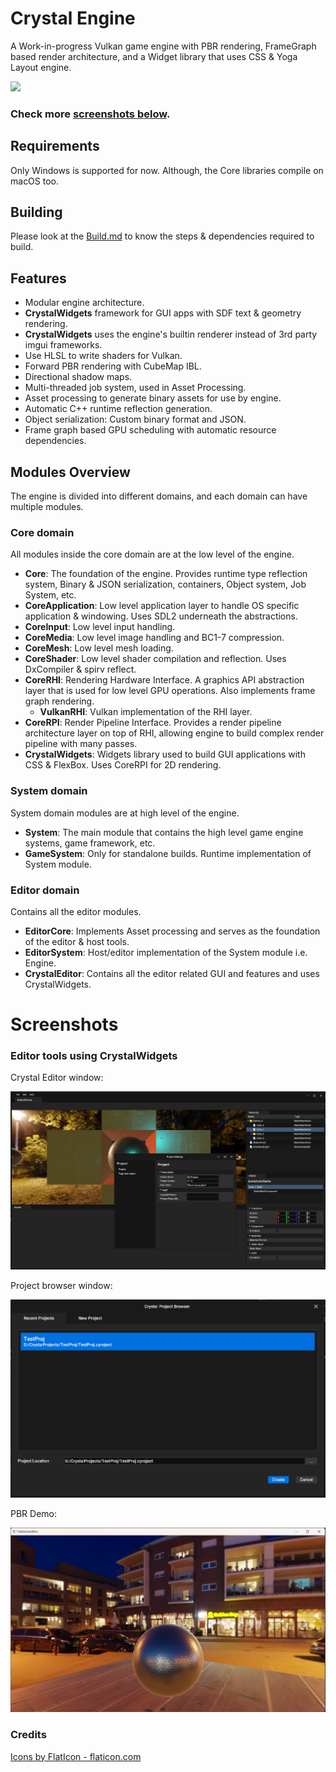 # Crystal Engine

A Work-in-progress Vulkan game engine with PBR rendering, FrameGraph based render architecture, and a Widget library that uses CSS & Yoga Layout engine.

![](./Screenshots/EditorDemo.gif)

### Check more [screenshots below](#screenshots).

## Requirements

Only Windows is supported for now. Although, the Core libraries compile on macOS too.

## Building

Please look at the [Build.md](./Docs/Build.md) to know the steps & dependencies required to build.

## Features

- Modular engine architecture.
- **CrystalWidgets** framework for GUI apps with SDF text & geometry rendering.
- **CrystalWidgets** uses the engine's builtin renderer instead of 3rd party imgui frameworks.
- Use HLSL to write shaders for Vulkan.
- Forward PBR rendering with CubeMap IBL.
- Directional shadow maps.
- Multi-threaded job system, used in Asset Processing.
- Asset processing to generate binary assets for use by engine.
- Automatic C++ runtime reflection generation.
- Object serialization: Custom binary format and JSON.
- Frame graph based GPU scheduling with automatic resource dependencies.

## Modules Overview

The engine is divided into different domains, and each domain can have multiple modules.

### Core domain
All modules inside the core domain are at the low level of the engine.

* **Core**: The foundation of the engine. Provides runtime type reflection system, Binary & JSON serialization, containers, Object system, Job System, etc.
* **CoreApplication**: Low level application layer to handle OS specific application & windowing. Uses SDL2 underneath the abstractions.
* **CoreInput**: Low level input handling.
* **CoreMedia**: Low level image handling and BC1-7 compression.
* **CoreMesh**: Low level mesh loading.
* **CoreShader**: Low level shader compilation and reflection. Uses DxCompiler & spirv reflect.
* **CoreRHI**: Rendering Hardware Interface. A graphics API abstraction layer that is used for low level GPU operations. Also implements frame graph rendering.
    * **VulkanRHI**: Vulkan implementation of the RHI layer.
* **CoreRPI**: Render Pipeline Interface. Provides a render pipeline architecture layer on top of RHI, allowing engine to build complex render pipeline with many passes.
* **CrystalWidgets**: Widgets library used to build GUI applications with CSS & FlexBox. Uses CoreRPI for 2D rendering.

### System domain

System domain modules are at high level of the engine.

* **System**: The main module that contains the high level game engine systems, game framework, etc.
* **GameSystem**: Only for standalone builds. Runtime implementation of System module.

### Editor domain

Contains all the editor modules.

* **EditorCore**: Implements Asset processing and serves as the foundation of the editor & host tools.
* **EditorSystem**: Host/editor implementation of the System module i.e. Engine.
* **CrystalEditor**: Contains all the editor related GUI and features and uses CrystalWidgets.

# Screenshots


### Editor tools using CrystalWidgets

Crystal Editor window:

![](./Screenshots/EditorWindow.png)

Project browser window:

![](./Screenshots/ProjectBrowser.png)

PBR Demo:

![](./Screenshots/IBL%20Demo%20Night.png)

### Credits

<a href="https://www.flaticon.com/">Icons by FlatIcon - flaticon.com</a>

